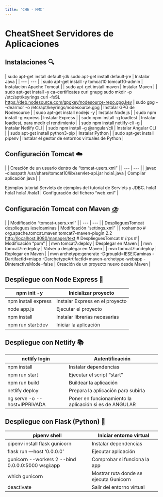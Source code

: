 ```yaml
---
title: 'CH6 - MMC'
---
```




# CheatSheet Servidores de Aplicaciones

## Instalaciones 🔍

| sudo apt-get install default-jdk
sudo apt-get install default-jre | Instalar Java |
| --- | --- |
| sudo apt-get install -y tomcat10 tomcat10-admin | Instalación Apache Tomcat  |
| sudo apt-get install maven |  Instalar Maven |
| sudo apt-get install -y ca-certificates curl gnupg
sudo mkdir -p /etc/apt/keyrings
curl -fsSL https://deb.nodesource.com/gpgkey/nodesource-repo.gpg.key | sudo gpg --dearmor -o /etc/apt/keyrings/nodesource.gpg | Instalar GPG de Nodesource |
| sudo apt-get install nodejs -y | Instalar Node.js |
| sudo npm install -g express | Instalar Express |
| sudo npm install -g loadtest | Instalar loadtest, para medir el rendimiento |
| sudo npm install netlify-cli -g | Instalar Netlify CLI |
| sudo npm install -g @angular/cli | Instalar Angular CLI |
| sudo apt-get install python3-pip | Instalar Python |
| sudo apt-get install pipenv | Instalar el gestor de entornos virtuales de Python |

## Configuración Tomcat ☁️

|   <role rolename="manager-gui"/>
  <role rolename="admin-gui"/>
  <user username="admin" password="ieselcaminas" roles="admin-gui,manager-gui"/> | Creación de un usuario dentro de “tomcat-users.xml” |
| --- | --- |
| javac -classpath /usr/share/tomcat10/lib/servlet-api.jar hola1.java | Compilar aplicación java |
| <?xml version="1.0" encoding="ISO-8859-1"?>
<!DOCTYPE web-app PUBLIC "-//Sun Microsystems, Inc.//DTD Web Application 2.3//EN" "[http://java.sun.com/dtd/web-app_2_3.dtd](http://java.sun.com/dtd/web-app_2_3.dtd)">
<web-app>
  <display-name>Ejemplos tutorial</display-name>
  <description>Servlets de ejemplos del tutorial de Servlets y JDBC.</description>
  <servlet>
     <servlet-name>hola1</servlet-name>
     <servlet-class>hola1</servlet-class>
  </servlet>
  <servlet-mapping>
      <servlet-name>hola1</servlet-name>
      <url-pattern>/hola1</url-pattern>
   </servlet-mapping>
</web-app> | Configuración del fichero “web.xml” |

## Configuración Tomcat con Maven *⛈️*

| <role rolename="admin-gui"/>
<role rolename="manager-gui"/>
<role rolename="manager-script"/>
<user username="admin" password="ieselcaminas" roles="admin-gui,manager-gui"/>
<user username="despliegues" password="ieselcaminas" roles="manager-script"/> | Modificación “tomcat-users.xml” |
| --- | --- |
|     <server>
      <id>DesplieguesTomcat</id>
      <username>despliegues</username>
      <password>ieselcaminas</password>
    </server> | Modificación “settings.xml” |
| <build>
  <finalName>roshambo</finalName> #
  <plugins>
   <plugin>
   <groupId>org.apache.tomcat.maven</groupId>
   <artifactId>tomcat7-maven-plugin</artifactId>
   <version>2.2</version>
   <configuration>
     <url>[http://localhost:8080/manager/text](http://localhost:8080/manager/text)</url> #
     <server>DesplieguesTomcat</server> #
     <path>/rps</path> #
    </configuration>
    </plugin>
   </plugins>
</build> | Modificación “pom” |
| mvn tomcat7:deploy | Desplegar en Maven |
| mvn tomcat7:redeploy | Volver a desplegar en Maven |
| mvn tomcat7:undeploy | Replegar en Maven |
|     mvn archetype:generate -DgroupId=IESElCaminas -DartifactId=miapp -DarchetypeArtifactId=maven-archetype-webapp -DinteractiveMode=false | Creación de un proyecto nuevo desde Maven |

## Despliegue con Node Express 🚄

| npm init -y | Inicializar proyecto |
| --- | --- |
| npm install express | Instalar Express en el proyecto |
| node app.js | Ejecutar el proyecto |
| npm install | Instalar librerías necesarias |
| npm run start:dev | Iniciar la aplicación |

## Despliegue con Netlify 📚

| netlify login | Autentificación |
| --- | --- |
| npm install | Instalar dependencias |
| npm run start | Ejecutar el script “start” |
| npm run build | Buildear la aplicación |
| netlify deploy | Prepara la aplicación para subirla |
| ng serve -o --host=IPPRIVADA | Poner en funcionamiento la aplicación si es de ANGULAR |

## Despliegue con Flask (Python) 🐳

| pipenv shell | Iniciar entorno virtual |
| --- | --- |
| pipenv install flask gunicorn | Instalar dependencias |
| flask run —host ‘0.0.0.0’ | Ejecutar aplicación |
| gunicorn --workers 2 --bind 0.0.0.0:5000 wsgi:app | Comprobar si funciona la app |
| which gunicorn | Mostrar ruta donde se ejecuta Gunicorn |
| deactivate | Salir del entorno virtual |
